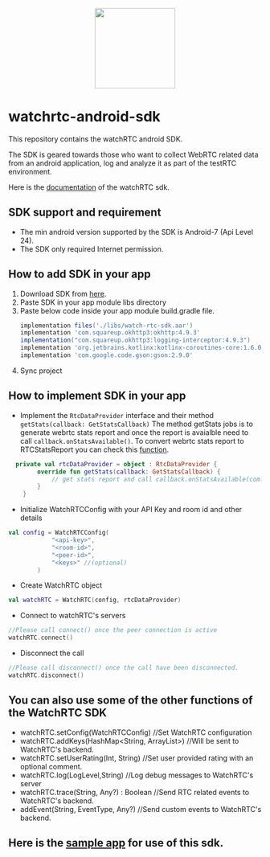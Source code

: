 <p align="center">
  <img height="160" src="https://avatars.githubusercontent.com/u/16746133?s=200&v=4" />
</p>

# watchrtc-android-sdk

This repository contains the watchRTC android SDK.

The SDK is geared towards those who want to collect WebRTC related data from an android application, log and analyze it as part of the testRTC environment.

Here is the [documentation] of the watchRTC sdk.

## SDK support and requirement
* The min android version supported by the SDK is Android-7 (Api Level 24).
* The SDK only required Internet permission.

## How to add SDK in your app
1. Download SDK from [here].
2. Paste SDK in your app module libs directory
3. Paste below code inside your app module build.gradle file.
    ```groovy
    implementation files('./libs/watch-rtc-sdk.aar')
    implementation 'com.squareup.okhttp3:okhttp:4.9.3'
    implementation("com.squareup.okhttp3:logging-interceptor:4.9.3")
    implementation 'org.jetbrains.kotlinx:kotlinx-coroutines-core:1.6.0'
    implementation 'com.google.code.gson:gson:2.9.0'
   ```
 4. Sync project
 
 ## How to implement SDK in your app
- Implement the `RtcDataProvider` interface and their method `getStats(callback: GetStatsCallback)` The method getStats jobs is to generate webrtc stats report and once the report is avaialble need to call `callback.onStatsAvailable()`. To convert webrtc stats report to RTCStatsReport you can check this [function].
```Kotlin
  private val rtcDataProvider = object : RtcDataProvider {
        override fun getStats(callback: GetStatsCallback) {
            // get stats report and call callback.onStatsAvailable(com.spearline.watchrtc.model.RTCStatsReport)
        }
    }
```
- Initialize WatchRTCConfig with your API Key and room id and other details
```Kotlin
val config = WatchRTCConfig(
            "<api-key>",
            "<room-id>",
            "<peer-id>",
            "<keys>" //(optional)
        )
```
- Create WatchRTC object
```Kotlin
val watchRTC = WatchRTC(config, rtcDataProvider)
```
- Connect to watchRTC's servers
```Kotlin
//Please call connect() once the peer connection is active
watchRTC.connect()
```

- Disconnect the call
```Kotlin
//Please call disconnect() once the call have been disconnected.
watchRTC.disconnect()
```
## You can also use some of the other functions of the WatchRTC SDK
- watchRTC.setConfig(WatchRTCConfig) //Set WatchRTC configuration
- watchRTC.addKeys(HashMap<String, ArrayList<String>>) //Will be sent to WatchRTC's backend.
- watchRTC.setUserRating(Int, String) //Set user provided rating with an optional comment.
- watchRTC.log(LogLevel,String) //Log debug messages to WatchRTC's server
- watchRTC.trace(String, Any?) : Boolean //Send RTC related events to WatchRTC's backend.
- addEvent(String, EventType, Any?) //Send custom events to WatchRTC's backend.


## Here is the [sample app] for use of this sdk.

[here]: https://github.com/testRTC/watchRTCSDK-Android/raw/master/sdk/watch-rtc-sdk.aar
[sample app]: https://github.com/testRTC/watchRTCSDK-Android-SampleApp
[documentation]: https://github.com/testRTC/watchRTCSDK-Android/blob/master/documentation/gfm/watch-rtc-sdk/com.spearline.watchrtc.sdk/-watch-r-t-c/index.md
[function]: https://github.com/testRTC/watchRTCSDK-Android-SampleApp/blob/7d0fa6575c9fd2b42bb267e3aa844a46e5bc26a9/watchrtc-demo/src/main/java/com/spearline/webrtc/RTCActivity.kt#L304
